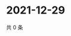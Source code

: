 # 2021-12-29

共 0 条

<!-- BEGIN WEIBO -->
<!-- 最后更新时间 Wed Dec 29 2021 07:11:53 GMT+0800 (China Standard Time) -->

<!-- END WEIBO -->
